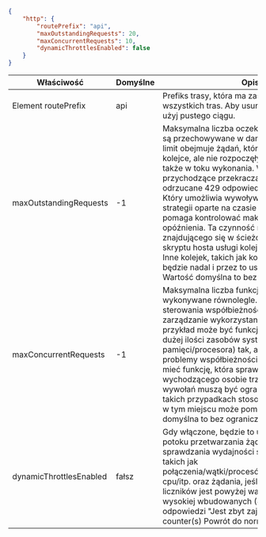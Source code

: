 ```json
{
    "http": {
        "routePrefix": "api",
        "maxOutstandingRequests": 20,
        "maxConcurrentRequests": 10,
        "dynamicThrottlesEnabled": false
    }
}
```

|Właściwość  |Domyślne | Opis |
|---------|---------|---------| 
|Element routePrefix|api|Prefiks trasy, która ma zastosowanie do wszystkich tras. Aby usunąć prefiks domyślny, użyj pustego ciągu. |
|maxOutstandingRequests|-1|Maksymalna liczba oczekujących żądań, które są przechowywane w danym momencie. Ten limit obejmuje żądań, które są umieszczane w kolejce, ale nie rozpoczęły wykonywania, a także w toku wykonania. Wszystkie przychodzące przekracza ten limit będą odrzucane 429 odpowiedzi "Jest zbyt zajęty". Który umożliwia wywoływania fragmentów strategii oparte na czasie ponów próbę i pomaga kontrolować maksymalny żądania opóźnienia. Ta czynność reguluje tylko znajdującego się w ścieżce wykonywania skryptu hosta usługi kolejkowania wiadomości. Inne kolejek, takich jak kolejki żądań ASP.NET będzie nadal i przez to ustawienie nie dotyczy. Wartość domyślna to bez ograniczeń.|
|maxConcurrentRequests|-1|Maksymalna liczba funkcje http, które będą wykonywane równolegle. Dzięki temu do sterowania współbieżnością może ułatwić zarządzanie wykorzystania zasobów. Na przykład może być funkcji http, która używa dużej ilości zasobów systemowych (gniazda pamięci/procesora) tak, aby powoduje problemy współbieżności jest zbyt duża. Może mieć funkcję, która sprawia, że żądania wychodzącego osobie trzeciej usługi lub wywołań muszą być ograniczone szybkość. W takich przypadkach stosowania przepustnicy w tym miejscu może pomóc. Wartość domyślna to bez ograniczeń.|
|dynamicThrottlesEnabled|fałsz|Gdy włączone, będzie to ustawienie powoduje potoku przetwarzania żądań okresowego sprawdzania wydajności systemu liczników, takich jak połączenia/wątki/procesów/pamięci/procesora cpu/itp. oraz żądania, jeśli dowolny z tych liczników jest powyżej wartości progowej wysokiej wbudowanych (80%) odrzucone 429 odpowiedzi "Jest zbyt zajęty", dopóki counter(s) Powrót do normalnego poziomu.|
